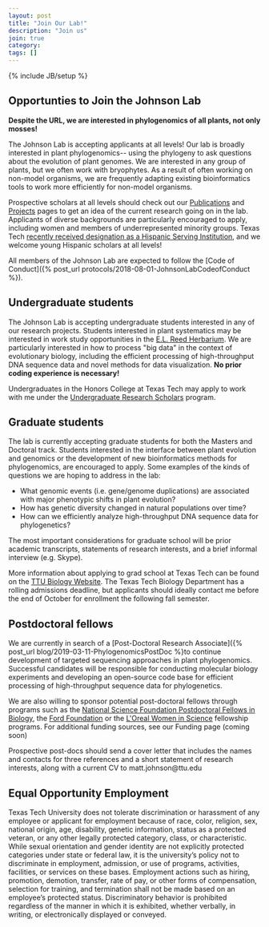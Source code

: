 ```yaml
---
layout: post
title: "Join Our Lab!"
description: "Join us"
join: true
category:
tags: []
---
```

{% include JB/setup %}

## Opportunties to Join the Johnson Lab

<a name="purpose"></a>

**Despite the URL, we are interested in phylogenomics of all plants, not only mosses!**

The Johnson Lab is accepting applicants at all levels! Our lab is broadly interested in plant phylogenomics-- using the phylogeny to ask questions about the evolution of plant genomes. We are interested in any group of plants, but we often work with bryophytes. As a result of often working on non-model organisms, we are frequently adapting existing bioinformatics tools to work more efficiently for non-model organisms. 

Prospective scholars at all levels should check out our [Publications](/papers) and [Projects](/projects) pages to get an idea of the current research going on in the lab. Applicants of diverse backgrounds are particularly encouraged to apply, including women and members of underrepresented minority groups. Texas Tech [recently received designation as a Hispanic Serving Institution](http://today.ttu.edu/posts/2017/09/hispanic-serving-institution), and we welcome young Hispanic scholars at all levels!

All members of the Johnson Lab are expected to follow the [Code of Conduct]({% post_url protocols/2018-08-01-JohnsonLabCodeofConduct %}).

## Undergraduate students

The Johnson Lab is accepting undergraduate students interested in any of our  research projects. Students interested in plant systematics may be interested in work study opportunities in the [E.L. Reed Herbarium](/herbarium). We are particularly interested in how to process "big data" in the context of evolutionary biology, including the efficient processing of high-throughput DNA sequence data and novel methods for data visualization. **No prior coding experience is necessary!**

Undergraduates in the Honors College at Texas Tech may apply to work with me under the [Undergraduate Research Scholars](http://www.depts.ttu.edu/honors/academicsandenrichment/urs/) program.


## Graduate students

The lab is currently accepting graduate students for both the Masters and Doctoral track. Students interested in the interface between plant evolution and genomics or the development of new bioinformatics methods for phylogenomics, are encouraged to apply. Some examples of the kinds of questions we are hoping to address in the lab:

* What genomic events (i.e. gene/genome duplications) are associated with major phenotypic shifts in plant evolution?
* How has genetic diversity changed in natural populations over time?
* How can we efficiently analyze high-throughput DNA sequence data for phylogenetics?

The most important considerations for graduate school will be prior academic transcripts, statements of research interests, and a brief informal interview (e.g. Skype). 

More information about applying to grad school at Texas Tech can be found on the [TTU Biology Website](http://www.depts.ttu.edu/biology/Graduate/graduatestudies.php). The Texas Tech Biology Department has a rolling admissions deadline, but applicants should ideally contact me before the end of October for enrollment the following fall semester.

## Postdoctoral fellows

We are currently in search of a [Post-Doctoral Research Associate]({% post_url blog/2019-03-11-PhylogenomicsPostDoc %}to continue development of targeted sequencing approaches in plant phylogenomics. Successful candidates will be responsible for conducting molecular biology experiments and developing an open-source code base for efficient processing of high-throughput sequence data for phylogenetics. 

We are also willing to sponsor potential post-doctoral fellows through programs such as the [National Science Foundation Postdoctoral Fellows in Biology](https://www.nsf.gov/funding/pgm_summ.jsp?pims_id=503622&org=NSF), the [Ford Foundation](http://sites.nationalacademies.org/pga/fordfellowships/pga_047960) or the [L'Oreal Women in Science](http://www.lorealusa.com/csr-commitments/the-l%E2%80%99or%C3%A9al-corporate-foundation/science/l%E2%80%99or%C3%A9al-usa-for-women-in-science-program) fellowship programs. For additional funding sources, see our Funding page (coming soon) 

Prospective post-docs should send a cover letter that includes the names and contacts for three references and a short statement of research interests, along with a current CV to matt.johnson<span style="display:none">obfuscate</span>@ttu.edu

## Equal Opportunity Employment

Texas Tech University does not tolerate discrimination or harassment of any employee or applicant for
employment because of race, color, religion, sex, national origin, age, disability, genetic
information, status as a protected veteran, or any other legally protected category, class, or
characteristic. While sexual orientation and gender identity are not explicitly protected
categories under state or federal law, it is the university’s policy not to discriminate in
employment, admission, or use of programs, activities, facilities, or services on these
bases. Employment actions such as hiring, promotion, demotion, transfer, rate of pay, or
other forms of compensation, selection for training, and termination shall not be made
based on an employee’s protected status. Discriminatory behavior is prohibited regardless
of the manner in which it is exhibited, whether verbally, in writing, or electronically
displayed or conveyed.



